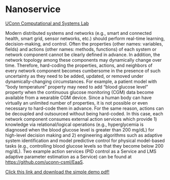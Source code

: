 # Nanoservice

[UConn Computational and Systems Lab](https://csml.uconn.edu)

Modern distributed systems and networks (e.g., smart and connected health, smart grid, sensor networks, etc.) should perform real-time learning, decision-making, and control. Often the properties (other names: variables, fields) and actions (other names: methods, functions) of each system or network component cannot be clearly defined in advance. In addition, the network topology among these components may dynamically change over time. Therefore, hard-coding the properties, actions, and neighbors of every network component becomes cumbersome in the presence of such uncertainty as they need to be added, updated, or removed under dynamically-changing circumstances. For example, a patient model with “body temperature” property may need to add “blood glucose level” property when the continuous glucose monitoring (CGM) data become available from a wearable CGM device. Since a human body can have virtually an unlimited number of properties, it is not possible or even necessary to hard-code them in advance. For the same reason, actions can be decoupled and outsourced without being hard-coded. In this case, each network component consumes external action services which provide 1) knowledge via relational/logical operations (e.g., hyperglycemia is diagnosed when the blood glucose level is greater than 200 mg/dL) for high-level decision making and 2) engineering algorithms such as adaptive system identification and model predictive control for physical model-based tasks (e.g., controlling blood glucose levels so that they become below 200 mg/dL). Two example action services (PID control as a Service and LMS adaptive parameter estimation as a Service) can be found at https://github.com/uconn-csml/EaaS.

[Click this link and download the simple demo pdf!](https://github.com/yshin1209/Nanoservice/blob/master/NanoServiceAPI%20Demo.pdf)


